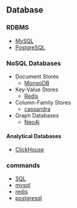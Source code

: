 ## Database

### RDBMS
* [MySQL](mysql/README.md)
* [PostgreSQL](postgresql/README.md)

### NoSQL Databases
* Document Stores
  + [MongoDB](mongodb/README.md)
* Key-Value Stores
  + [Redis](redis/README.md)
* Column-Family Stores
  + [cassandra](cassandra/README.md)
* Graph Databases
  + [Neo4j](neo4j/README.md)

#### Analytical Databases
  + [ClickHouse](clickhouse/README.md)

### commands
* [SQL](/essential/commands/sql/README.md)
* [mysql](mysql/commands.md)
* [redis](redis/commands.md)
* [postgresql](postgresql/commands.md)
